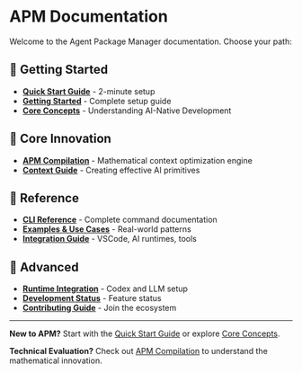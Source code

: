 # APM Documentation

Welcome to the Agent Package Manager documentation. Choose your path:

## 🚀 **Getting Started**
- **[Quick Start Guide](../README.md#quick-start-2-minutes)** - 2-minute setup
- **[Getting Started](getting-started.md)** - Complete setup guide
- **[Core Concepts](concepts.md)** - Understanding AI-Native Development

## 🧠 **Core Innovation**
- **[APM Compilation](compilation.md)** - Mathematical context optimization engine
- **[Context Guide](primitives.md)** - Creating effective AI primitives

## 📖 **Reference**
- **[CLI Reference](cli-reference.md)** - Complete command documentation
- **[Examples & Use Cases](examples.md)** - Real-world patterns
- **[Integration Guide](integrations.md)** - VSCode, AI runtimes, tools

## 🔧 **Advanced**
- **[Runtime Integration](runtime-integration.md)** - Codex and LLM setup
- **[Development Status](development-status.md)** - Feature status
- **[Contributing Guide](../CONTRIBUTING.md)** - Join the ecosystem

---

**New to APM?** Start with the [Quick Start Guide](../README.md#quick-start-2-minutes) or explore [Core Concepts](concepts.md).

**Technical Evaluation?** Check out [APM Compilation](compilation.md) to understand the mathematical innovation.